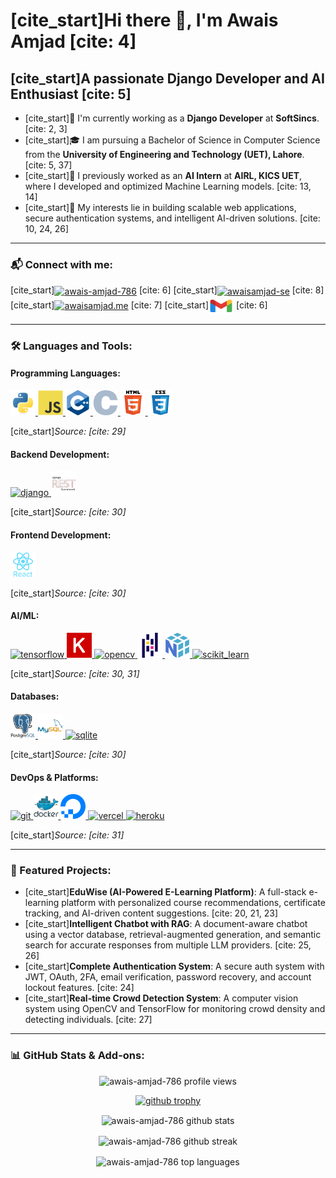 # [cite_start]Hi there 👋, I'm Awais Amjad [cite: 4]

## [cite_start]A passionate Django Developer and AI Enthusiast [cite: 5]

-   [cite_start]🏢 I'm currently working as a **Django Developer** at **SoftSincs**. [cite: 2, 3]
-   [cite_start]🎓 I am pursuing a Bachelor of Science in Computer Science from the **University of Engineering and Technology (UET), Lahore**. [cite: 5, 37]
-   [cite_start]🧠 I previously worked as an **AI Intern** at **AIRL, KICS UET**, where I developed and optimized Machine Learning models. [cite: 13, 14]
-   [cite_start]🤖 My interests lie in building scalable web applications, secure authentication systems, and intelligent AI-driven solutions. [cite: 10, 24, 26]

---

### 📬 Connect with me:

<p align="left">
[cite_start]<a href="https://github.com/awais-amjad-786" target="blank"><img align="center" src="https://raw.githubusercontent.com/rahuldkjain/github-profile-readme-generator/master/src/images/icons/Social/github.svg" alt="awais-amjad-786" height="30" width="40" /></a> [cite: 6]
[cite_start]<a href="https://linkedin.com/in/awaisamjad-se" target="blank"><img align="center" src="https://raw.githubusercontent.com/rahuldkjain/github-profile-readme-generator/master/src/images/icons/Social/linked-in-alt.svg" alt="awaisamjad-se" height="30" width="40" /></a> [cite: 8]
[cite_start]<a href="https://awaisamjad.me" target="blank"><img align="center" src="https://raw.githubusercontent.com/rahuldkjain/github-profile-readme-generator/master/src/images/icons/Social/browser.svg" alt="awaisamjad.me" height="30" width="40" /></a> [cite: 7]
[cite_start]<a href="mailto:awaisamjad.official@gmail.com" target="blank"><img align="center" src="https://raw.githubusercontent.com/rahuldkjain/github-profile-readme-generator/master/src/images/icons/Social/gmail.svg" alt="awaisamjad.official@gmail.com" height="30" width="40" /></a> [cite: 6]
</p>

---

### 🛠️ Languages and Tools:

#### **Programming Languages:**
<p align="left">
    <a href="https://www.python.org" target="_blank" rel="noreferrer"> <img src="https://raw.githubusercontent.com/devicons/devicon/master/icons/python/python-original.svg" alt="python" width="40" height="40"/> </a>
    <a href="https://developer.mozilla.org/en-US/docs/Web/JavaScript" target="_blank" rel="noreferrer"> <img src="https://raw.githubusercontent.com/devicons/devicon/master/icons/javascript/javascript-original.svg" alt="javascript" width="40" height="40"/> </a>
    <a href="https://www.cplusplus.com/" target="_blank" rel="noreferrer"> <img src="https://raw.githubusercontent.com/devicons/devicon/master/icons/cplusplus/cplusplus-original.svg" alt="cplusplus" width="40" height="40"/> </a>
    <a href="https://www.cprogramming.com/" target="_blank" rel="noreferrer"> <img src="https://raw.githubusercontent.com/devicons/devicon/master/icons/c/c-original.svg" alt="c" width="40" height="40"/> </a>
    <a href="https://www.w3.org/html/" target="_blank" rel="noreferrer"> <img src="https://raw.githubusercontent.com/devicons/devicon/master/icons/html5/html5-original-wordmark.svg" alt="html5" width="40" height="40"/> </a>
    <a href="https://www.w3schools.com/css/" target="_blank" rel="noreferrer"> <img src="https://raw.githubusercontent.com/devicons/devicon/master/icons/css3/css3-original-wordmark.svg" alt="css3" width="40" height="40"/> </a>
</p>

[cite_start]_Source: [cite: 29]_

#### **Backend Development:**
<p align="left">
    <a href="https://www.djangoproject.com/" target="_blank" rel="noreferrer"> <img src="https://cdn.worldvectorlogo.com/logos/django.svg" alt="django" width="40" height="40"/> </a>
    <a href="https://www.django-rest-framework.org/" target="_blank" rel="noreferrer"> <img src="https://raw.githubusercontent.com/devicons/devicon/master/icons/djangorest/djangorest-original.svg" alt="django rest" width="40" height="40"/> </a>
</p>

[cite_start]_Source: [cite: 30]_

#### **Frontend Development:**
<p align="left">
    <a href="https://reactjs.org/" target="_blank" rel="noreferrer"> <img src="https://raw.githubusercontent.com/devicons/devicon/master/icons/react/react-original-wordmark.svg" alt="react" width="40" height="40"/> </a>
</p>

[cite_start]_Source: [cite: 30]_

#### **AI/ML:**
<p align="left">
    <a href="https://www.tensorflow.org" target="_blank" rel="noreferrer"> <img src="https://www.vectorlogo.zone/logos/tensorflow/tensorflow-icon.svg" alt="tensorflow" width="40" height="40"/> </a>
    <a href="https://keras.io/" target="_blank" rel="noreferrer"> <img src="https://raw.githubusercontent.com/devicons/devicon/master/icons/keras/keras-original.svg" alt="keras" width="40" height="40"/> </a>
    <a href="https://opencv.org/" target="_blank" rel="noreferrer"> <img src="https://www.vectorlogo.zone/logos/opencv/opencv-icon.svg" alt="opencv" width="40" height="40"/> </a>
    <a href="https://pandas.pydata.org/" target="_blank" rel="noreferrer"> <img src="https://raw.githubusercontent.com/devicons/devicon/2ae2a900d2f041da66e950e4d48052658d850630/icons/pandas/pandas-original.svg" alt="pandas" width="40" height="40"/> </a>
    <a href="https://numpy.org/" target="_blank" rel="noreferrer"> <img src="https://raw.githubusercontent.com/devicons/devicon/master/icons/numpy/numpy-original.svg" alt="numpy" width="40" height="40"/> </a>
    <a href="https://scikit-learn.org/" target="_blank" rel="noreferrer"> <img src="https://upload.wikimedia.org/wikipedia/commons/0/05/Scikit_learn_logo_small.svg" alt="scikit_learn" width="40" height="40"/> </a>
</p>

[cite_start]_Source: [cite: 30, 31]_

#### **Databases:**
<p align="left">
    <a href="https://www.postgresql.org" target="_blank" rel="noreferrer"> <img src="https://raw.githubusercontent.com/devicons/devicon/master/icons/postgresql/postgresql-original-wordmark.svg" alt="postgresql" width="40" height="40"/> </a>
    <a href="https://www.mysql.com/" target="_blank" rel="noreferrer"> <img src="https://raw.githubusercontent.com/devicons/devicon/master/icons/mysql/mysql-original-wordmark.svg" alt="mysql" width="40" height="40"/> </a>
    <a href="https://www.sqlite.org/" target="_blank" rel="noreferrer"> <img src="https://www.vectorlogo.zone/logos/sqlite/sqlite-icon.svg" alt="sqlite" width="40" height="40"/> </a>
</p>

[cite_start]_Source: [cite: 30]_

#### **DevOps & Platforms:**
<p align="left">
    <a href="https://git-scm.com/" target="_blank" rel="noreferrer"> <img src="https://www.vectorlogo.zone/logos/git-scm/git-scm-icon.svg" alt="git" width="40" height="40"/> </a>
    <a href="https://www.docker.com/" target="_blank" rel="noreferrer"> <img src="https://raw.githubusercontent.com/devicons/devicon/master/icons/docker/docker-original-wordmark.svg" alt="docker" width="40" height="40"/> </a>
    <a href="https://www.digitalocean.com/" target="_blank" rel="noreferrer"> <img src="https://raw.githubusercontent.com/devicons/devicon/master/icons/digitalocean/digitalocean-original.svg" alt="digitalocean" width="40" height="40"/> </a>
    <a href="https://vercel.com/" target="_blank" rel="noreferrer"> <img src="https://www.vectorlogo.zone/logos/vercel/vercel-icon.svg" alt="vercel" width="40" height="40"/> </a>
    <a href="https://heroku.com" target="_blank" rel="noreferrer"> <img src="https://www.vectorlogo.zone/logos/heroku/heroku-icon.svg" alt="heroku" width="40" height="40"/> </a>
</p>

[cite_start]_Source: [cite: 31]_

---

### 🚀 Featured Projects:

-   [cite_start]**EduWise (AI-Powered E-Learning Platform)**: A full-stack e-learning platform with personalized course recommendations, certificate tracking, and AI-driven content suggestions. [cite: 20, 21, 23]
-   [cite_start]**Intelligent Chatbot with RAG**: A document-aware chatbot using a vector database, retrieval-augmented generation, and semantic search for accurate responses from multiple LLM providers. [cite: 25, 26]
-   [cite_start]**Complete Authentication System**: A secure auth system with JWT, OAuth, 2FA, email verification, password recovery, and account lockout features. [cite: 24]
-   [cite_start]**Real-time Crowd Detection System**: A computer vision system using OpenCV and TensorFlow for monitoring crowd density and detecting individuals. [cite: 27]

---

### 📊 GitHub Stats & Add-ons:

<p align="center">
  <img src="https://komarev.com/ghpvc/?username=awais-amjad-786&label=Profile%20Views&color=0e75b6&style=flat" alt="awais-amjad-786 profile views" />
</p>

<p align="center">
  <a href="https://github.com/ryo-ma/github-profile-trophy">
    <img src="https://github-profile-trophy.vercel.app/?username=awais-amjad-786&theme=radical&column=7" alt="github trophy" />
  </a>
</p>

<p align="center">
  <img align="center" src="https://github-readme-stats.vercel.app/api?username=awais-amjad-786&show_icons=true&locale=en&theme=radical" alt="awais-amjad-786 github stats" />
</p>

<p align="center">
  <img align="center" src="https://github-readme-streak-stats.herokuapp.com/?user=awais-amjad-786&theme=radical" alt="awais-amjad-786 github streak" />
</p>

<p align="center">
  <img align="center" src="https://github-readme-stats.vercel.app/api/top-langs?username=awais-amjad-786&show_icons=true&locale=en&layout=compact&theme=radical" alt="awais-amjad-786 top languages" />
</p>
